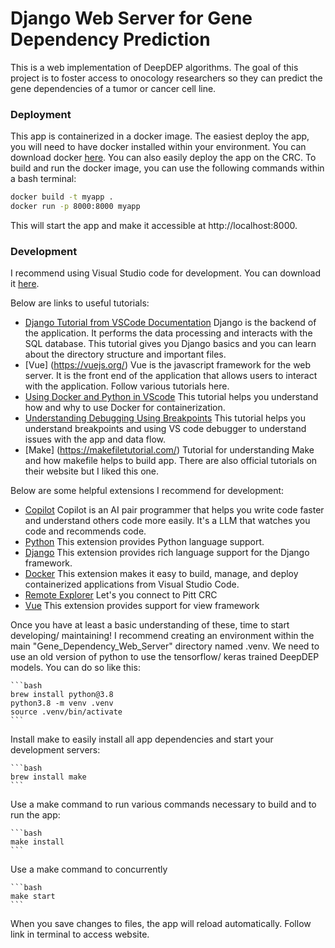 # Django Web Server for Gene Dependency Prediction

This is a web implementation of DeepDEP algorithms. The goal of this project is to foster access to onocology researchers so they can predict the gene dependencies of a tumor or cancer cell line.

### Deployment

This app is containerized in a docker image. The easiest deploy the app, you will need to have docker installed within your environment. You can download docker [here](https://www.docker.com/products/docker-desktop). You can also easily deploy the app on the CRC. To build and run the docker image, you can use the following commands within a bash terminal:

```bash
docker build -t myapp .
docker run -p 8000:8000 myapp
```

This will start the app and make it accessible at http://localhost:8000.

### Development

I recommend using Visual Studio code for development. You can download it [here](https://code.visualstudio.com/).

Below are links to useful tutorials:
- [Django Tutorial from VSCode Documentation](https://code.visualstudio.com/docs/python/tutorial-django) Django is the backend of the application. It performs the data processing and interacts with the SQL database. This tutorial gives you Django basics and you can learn about the directory structure and important files.
- [Vue] (https://vuejs.org/) Vue is the javascript framework for the web server. It is the front end of the application that allows users to interact with the application. Follow various tutorials here.
- [Using Docker and Python in VScode](https://learn.microsoft.com/en-us/visualstudio/docker/tutorials/docker-tutorial) This tutorial helps you understand how and why to use Docker for containerization.
- [Understanding Debugging Using Breakpoints](https://code.visualstudio.com/docs/python/debugging) This tutorial helps you understand breakpoints and using VS code debugger to understand issues with the app and data flow.
- [Make] (https://makefiletutorial.com/) Tutorial for understanding Make and how makefile helps to build app. There are also official tutorials on their website but I liked this one.

Below are some helpful extensions I recommend for development:
- [Copilot](https://code.visualstudio.com/docs/copilot/overview) Copilot is an AI pair programmer that helps you write code faster and understand others code more easily. It's a LLM that watches you code and recommends code.
- [Python](https://marketplace.visualstudio.com/items?itemName=ms-python.python) This extension provides Python language support.
- [Django](https://marketplace.visualstudio.com/items?itemName=batisteo.vscode-django) This extension provides rich language support for the Django framework.
- [Docker](https://marketplace.visualstudio.com/items?itemName=ms-azuretools.vscode-docker) This extension makes it easy to build, manage, and deploy containerized applications from Visual Studio Code.
- [Remote Explorer](https://marketplace.visualstudio.com/items?itemName=ms-vscode-remote.vscode-remote-extensionpack) Let's you connect to Pitt CRC
- [Vue](https://marketplace.visualstudio.com/items?itemName=Vue.volar) This extension provides support for view framework

Once you have at least a basic understanding of these, time to start developing/ maintaining! I recommend creating an environment within the main "Gene_Dependency_Web_Server" directory named .venv. We need to use an old version of python to use the tensorflow/ keras trained DeepDEP models. You can do so like this:

    ```bash
    brew install python@3.8
    python3.8 -m venv .venv
    source .venv/bin/activate
    ```

Install make to easily install all app dependencies and start your development servers:

    ```bash
    brew install make
    ```

Use a make command to run various commands necessary to build and to run the app:

    ```bash
    make install
    ```

Use a make command to concurrently 

    ```bash
    make start
    ```

When you save changes to files, the app will reload automatically. Follow link in terminal to access website.
